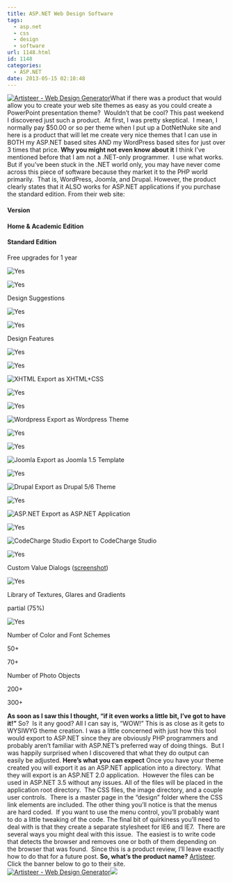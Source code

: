 ```yaml
---
title: ASP.NET Web Design Software
tags:
  - asp.net
  - css
  - design
  - software
url: 1148.html
id: 1148
categories:
  - ASP.NET
date: 2013-05-15 02:10:48
---
```


[![Artisteer - Web Design Generator](//cdn.extensoft.com/Artisteer/banners/WebDesign/WebDesign_300x250.gif)](//click.linksynergy.com/fs-bin/click?id=hviP9jaF8Hk&offerid=173903.10000035&type=4&subid=0)What if there was a product that would allow you to create your web site themes as easy as you could create a PowerPoint presentation theme?  Wouldn’t that be cool? This past weekend I discovered just such a product.  At first, I was pretty skeptical.  I mean, I normally pay $50.00 or so per theme when I put up a DotNetNuke site and here is a product that will let me create very nice themes that I can use in BOTH my ASP.NET based sites AND my WordPress based sites for just over 3 times that price.  **Why you might not even know about it** I think I’ve mentioned before that I am not a .NET-only programmer.  I use what works.  But if you’ve been stuck in the .NET world only, you may have never come across this piece of software because they market it to the PHP world primarily.  That is, WordPress, Joomla, and Drupal. However, the product clearly states that it ALSO works for ASP.NET applications if you purchase the standard edition. From their web site:

#### Version

#### Home & Academic Edition

#### Standard Edition

Free upgrades for 1 year

![Yes](//www.artisteer.com/media/p4/images/comparison-yes.png)

![Yes](//www.artisteer.com/media/p4/images/comparison-yes.png)

Design Suggestions

![Yes](//www.artisteer.com/media/p4/images/comparison-yes.png)

![Yes](//www.artisteer.com/media/p4/images/comparison-yes.png)

Design Features

![Yes](//www.artisteer.com/media/p4/images/comparison-yes.png)

![Yes](//www.artisteer.com/media/p4/images/comparison-yes.png)

![XHTML](//www.artisteer.com/media/p4/images/icons/HTML.png) Export as XHTML+CSS

![Yes](//www.artisteer.com/media/p4/images/comparison-yes.png)

![Yes](//www.artisteer.com/media/p4/images/comparison-yes.png)

![Wordpress](//www.artisteer.com/media/p4/images/icons/Wordpress.png) Export as Wordpress Theme

![Yes](//www.artisteer.com/media/p4/images/comparison-yes.png)

![Yes](//www.artisteer.com/media/p4/images/comparison-yes.png)

![Joomla](//www.artisteer.com/media/p4/images/icons/Joomla.png) Export as Joomla 1.5 Template

![Yes](//www.artisteer.com/media/p4/images/comparison-yes.png)

![Drupal](//www.artisteer.com/media/p4/images/icons/Drupal.png) Export as Drupal 5/6 Theme

![Yes](//www.artisteer.com/media/p4/images/comparison-yes.png)

![ASP.NET](//www.artisteer.com/media/p4/images/icons/VS.png) Export as ASP.NET Application

![Yes](//www.artisteer.com/media/p4/images/comparison-yes.png)

![CodeCharge Studio](//www.artisteer.com/media/p4/images/icons/CCS.png) Export to CodeCharge Studio

![Yes](//www.artisteer.com/media/p4/images/comparison-yes.png)

Custom Value Dialogs ([screenshot](//www.artisteer.com/media/p4/images/options.png))

![Yes](//www.artisteer.com/media/p4/images/comparison-yes.png)

Library of Textures, Glares and Gradients

partial (75%)

![Yes](//www.artisteer.com/media/p4/images/comparison-yes.png)

Number of Color and Font Schemes

50+

70+

Number of Photo Objects

200+

300+

**As soon as I saw this I thought, “if it even works a little bit, I’ve got to have it!”** So?  Is it any good? All I can say is, “WOW!” This is as close as it gets to WYSIWYG theme creation. I was a little concerned with just how this tool would export to ASP.NET since they are obviously PHP programmers and probably aren’t familiar with ASP.NET’s preferred way of doing things.  But I was happily surprised when I discovered that what they do output can easily be adjusted. **Here’s what you can expect** Once you have your theme created you will export it as an ASP.NET application into a directory.  What they will export is an ASP.NET 2.0 application.  However the files can be used in ASP.NET 3.5 without any issues. All of the files will be placed in the application root directory.  The CSS files, the image directory, and a couple user controls.  There is a master page in the “design” folder where the CSS link elements are included. The other thing you’ll notice is that the menus are hard coded.  If you want to use the menu control, you’ll probably want to do a little tweaking of the code. The final bit of quirkiness you’ll need to deal with is that they create a separate stylesheet for IE6 and IE7.  There are several ways you might deal with this issue.  The easiest is to write code that detects the browser and removes one or both of them depending on the browser that was found.  Since this is a product review, I’ll leave exactly how to do that for a future post. **So, what’s the product name?** [Artisteer](//click.linksynergy.com/fs-bin/click?id=hviP9jaF8Hk&offerid=173675.10000033&type=4&subid=0).  Click the banner below to go to their site. [![Artisteer - Web Design Generator](//cdn.extensoft.com/Artisteer/banners/WebDesign/WebDesign_468x60.gif)](//click.linksynergy.com/fs-bin/click?id=hviP9jaF8Hk&offerid=173675.10000033&type=4&subid=0)![](//ad.linksynergy.com/fs-bin/show?id=hviP9jaF8Hk&bids=173675.10000033&type=4&subid=0)